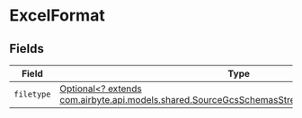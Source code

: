 # ExcelFormat


## Fields

| Field                                                                                                                                                                 | Type                                                                                                                                                                  | Required                                                                                                                                                              | Description                                                                                                                                                           |
| --------------------------------------------------------------------------------------------------------------------------------------------------------------------- | --------------------------------------------------------------------------------------------------------------------------------------------------------------------- | --------------------------------------------------------------------------------------------------------------------------------------------------------------------- | --------------------------------------------------------------------------------------------------------------------------------------------------------------------- |
| `filetype`                                                                                                                                                            | [Optional<? extends com.airbyte.api.models.shared.SourceGcsSchemasStreamsFormatFormat6Filetype>](../../models/shared/SourceGcsSchemasStreamsFormatFormat6Filetype.md) | :heavy_minus_sign:                                                                                                                                                    | N/A                                                                                                                                                                   |